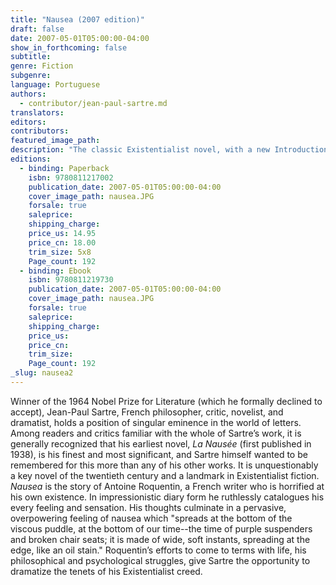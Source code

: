 ```yaml
---
title: "Nausea (2007 edition)"
draft: false
date: 2007-05-01T05:00:00-04:00
show_in_forthcoming: false
subtitle:
genre: Fiction
subgenre:
language: Portuguese
authors:
  - contributor/jean-paul-sartre.md
translators:
editors:
contributors:
featured_image_path:
description: "The classic Existentialist novel, with a new Introduction by renowned poet, translator, and critic Richard Howard "
editions:
  - binding: Paperback
    isbn: 9780811217002
    publication_date: 2007-05-01T05:00:00-04:00
    cover_image_path: nausea.JPG
    forsale: true
    saleprice:
    shipping_charge:
    price_us: 14.95
    price_cn: 18.00
    trim_size: 5x8
    Page_count: 192
  - binding: Ebook
    isbn: 9780811219730
    publication_date: 2007-05-01T05:00:00-04:00
    cover_image_path: nausea.JPG
    forsale: true
    saleprice:
    shipping_charge:
    price_us:
    price_cn:
    trim_size:
    Page_count: 192
_slug: nausea2
---
```


Winner of the 1964 Nobel Prize for Literature (which he formally declined to accept), Jean-Paul Sartre, French philosopher, critic, novelist, and dramatist, holds a position of singular eminence in the world of letters. Among readers and critics familiar with the whole of Sartre’s work, it is generally recognized that his earliest novel, _La Nausée_ (first published in 1938), is his finest and most significant, and Sartre himself wanted to be remembered for this more than any of his other works. It is unquestionably a key novel of the twentieth century and a landmark in Existentialist fiction. _Nausea_ is the story of Antoine Roquentin, a French writer who is horrified at his own existence. In impressionistic diary form he ruthlessly catalogues his every feeling and sensation. His thoughts culminate in a pervasive, overpowering feeling of nausea which "spreads at the bottom of the viscous puddle, at the bottom of our time--the time of purple suspenders and broken chair seats; it is made of wide, soft instants, spreading at the edge, like an oil stain." Roquentin’s efforts to come to terms with life, his philosophical and psychological struggles, give Sartre the opportunity to dramatize the tenets of his Existentialist creed.

